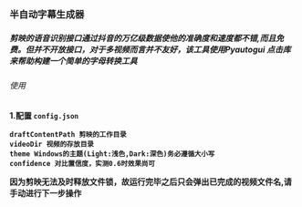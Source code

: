 ### 半自动字幕生成器

##### 剪映的语音识别接口通过抖音的万亿级数据使他的准确度和速度都不错,而且免费。但并不开放接口，对于多视频而言并不友好，该工具使用<b>Pyautogui 点击库来帮助构建一个简单的字母转换工具

###### 使用
1.配置 `config.json`
```
draftContentPath 剪映的工作目录
videoDir 视频的存放目录
theme Windows的主题(Light:浅色,Dark:深色)务必遵循大小写
confidence 对比置信度，实测0.6时效果尚可
```
因为剪映无法及时释放文件锁，故运行完毕之后只会弹出已完成的视频文件名,请手动进行下一步操作